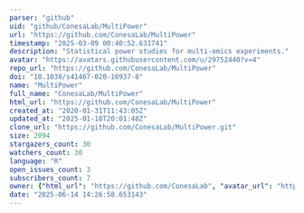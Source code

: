 ```yaml
---
parser: "github"
uid: "github/ConesaLab/MultiPower"
url: "https://github.com/ConesaLab/MultiPower"
timestamp: "2025-03-09 00:40:52.631741"
description: "Statistical power studies for multi-omics experiments."
avatar: "https://avatars.githubusercontent.com/u/29752440?v=4"
repo_url: "https://github.com/ConesaLab/MultiPower"
doi: "10.1038/s41467-020-16937-8"
name: "MultiPower"
full_name: "ConesaLab/MultiPower"
html_url: "https://github.com/ConesaLab/MultiPower"
created_at: "2020-01-31T11:43:05Z"
updated_at: "2025-01-18T20:01:48Z"
clone_url: "https://github.com/ConesaLab/MultiPower.git"
size: 2094
stargazers_count: 30
watchers_count: 30
language: "R"
open_issues_count: 3
subscribers_count: 7
owner: {"html_url": "https://github.com/ConesaLab", "avatar_url": "https://avatars.githubusercontent.com/u/29752440?v=4", "login": "ConesaLab", "type": "Organization"}
date: "2025-06-14 14:26:58.653143"
---
```

